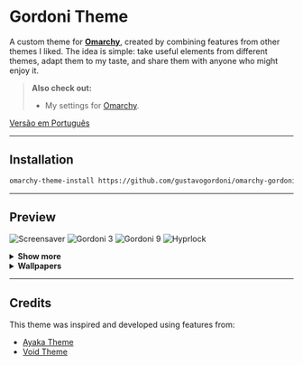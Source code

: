 # Gordoni Theme

A custom theme for **[Omarchy](https://omarchy.org)**, created by combining features from other themes I liked.
The idea is simple: take useful elements from different themes, adapt them to my taste, and share them with anyone who might enjoy it.

> **Also check out:**
> * My settings for [Omarchy](https://github.com/gustavogordoni/dotfiles/).

[Versão em Português](README.md)

---

## Installation

```bash
omarchy-theme-install https://github.com/gustavogordoni/omarchy-gordoni-theme
````

---

## Preview
![Screensaver](./screenshots/screensaver.gif)
![Gordoni 3](./screenshots/3.png)
![Gordoni 9](./screenshots/9.png)
![Hyprlock](./screenshots/hyprlock.png)

<details>
<summary><strong>Show more</strong></summary>

<br>

![Gordoni 4](./screenshots/4.png)
![Gordoni 5](./screenshots/5.png)
![Gordoni 8](./screenshots/8.png)
![Gordoni 10](./screenshots/10.png)
![Gordoni 11](./screenshots/11.png)
![Gordoni 12](./screenshots/12.png)

</details>

<details>
<summary><strong>Wallpapers</strong></summary>

<br>

![Backgrounds 1](./backgrounds//0-matte-black.jpg)
![Backgrounds 2](./backgrounds//omarchy-wp1.webp)
![Backgrounds 3](./backgrounds//omarchy-wp2.webp)
![Backgrounds 4](./backgrounds//omarchy-wp3.png)
![Backgrounds 5](./backgrounds//omarchy-wp4.webp)

</details>

---

## Credits

This theme was inspired and developed using features from:

* [Ayaka Theme](https://github.com/abhijeet-swami/omarchy-ayaka-theme)
* [Void Theme](https://github.com/vyrx-dev/omarchy-void-theme.git)
